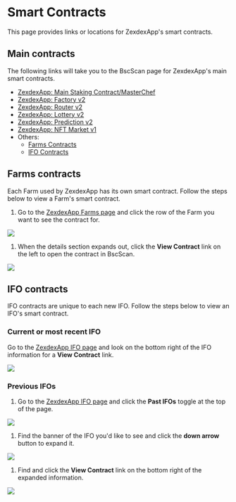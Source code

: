 # Smart Contracts

This page provides links or locations for ZexdexApp's smart contracts.

## Main contracts

The following links will take you to the BscScan page for ZexdexApp's main smart contracts.

* [ZexdexApp: Main Staking Contract/MasterChef](https://bscscan.com/address/0x73feaa1ee314f8c655e354234017be2193c9e24e)
* [ZexdexApp: Factory v2](https://bscscan.com/address/0xca143ce32fe78f1f7019d7d551a6402fc5350c73)
* [ZexdexApp: Router v2](https://bscscan.com/address/0x10ed43c718714eb63d5aa57b78b54704e256024e)
* [ZexdexApp: Lottery v2](https://bscscan.com/address/0x5aF6D33DE2ccEC94efb1bDF8f92Bd58085432d2c)
* [ZexdexApp: Prediction v2](https://bscscan.com/address/0x18b2a687610328590bc8f2e5fedde3b582a49cda)
* [ZexdexApp: NFT Market v1](https://bscscan.com/address/0x17539cca21c7933df5c980172d22659b8c345c5a)
* Others:
  * [Farms Contracts](./#farms-contracts)
  * [IFO Contracts](./#ifo-contracts)

## Farms contracts

Each Farm used by ZexdexApp has its own smart contract. Follow the steps below to view a Farm's smart contract.

1. Go to the [ZexdexApp Farms page](https://zexdex.app/farms) and click the row of the Farm you want to see the contract for.

![](<../../.gitbook/images/image (126).png>)

1. When the details section expands out, click the **View Contract** link on the left to open the contract in BscScan.

![](<../../.gitbook/images/image (127).png>)

## IFO contracts

IFO contracts are unique to each new IFO. Follow the steps below to view an IFO's smart contract.

### Current or most recent IFO

Go to the [ZexdexApp IFO page](https://zexdex.app/ifo) and look on the bottom right of the IFO information for a **View Contract** link.

![](<../../.gitbook/images/image (128).png>)

### Previous IFOs

1. Go to the [ZexdexApp IFO page](https://zexdex.app/ifo) and click the **Past IFOs** toggle at the top of the page.

![](<../../.gitbook/images/image (129).png>)

1. Find the banner of the IFO you'd like to see and click the **down arrow** button to expand it.

![](<../../.gitbook/images/image (130).png>)

1. Find and click the **View Contract** link on the bottom right of the expanded information.

![](<../../.gitbook/images/image (131).png>)
